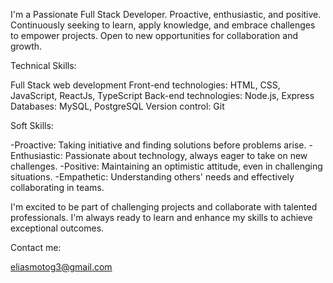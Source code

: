 I'm a Passionate Full Stack Developer. Proactive, enthusiastic, and positive. Continuously seeking to learn, apply knowledge, and embrace challenges to empower projects. Open to new opportunities for collaboration and growth.

Technical Skills:

Full Stack web development Front-end technologies: HTML, CSS, JavaScript, ReactJs, TypeScript Back-end technologies: Node.js, Express Databases: MySQL, PostgreSQL Version control: Git

Soft Skills:

-Proactive: Taking initiative and finding solutions before problems arise. -Enthusiastic: Passionate about technology, always eager to take on new challenges. -Positive: Maintaining an optimistic attitude, even in challenging situations. -Empathetic: Understanding others' needs and effectively collaborating in teams.

I'm excited to be part of challenging projects and collaborate with talented professionals. I'm always ready to learn and enhance my skills to achieve exceptional outcomes.

Contact me:

eliasmotog3@gmail.com
